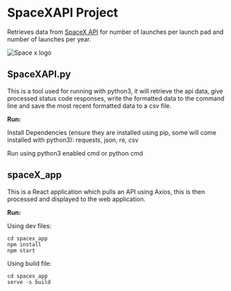 # SpaceXAPI Project
Retrieves data from [SpaceX API](https://github.com/r-spacex/SpaceX-API) for number of launches per launch pad and number of launches per year. 


![Space x logo](https://thumbs.dreamstime.com/b/illustration-deep-space-spacex-logo-over-vector-planet-195641418.jpg)
## SpaceXAPI.py
This is a tool used for running with python3, it will retrieve the api data, give processed status code responses, write the formatted data to the command line and save the most recent formatted data to a csv file.

**Run:**

Install Dependencies (ensure they are installed using pip, some will come installed with python3):
    requests, json, re, csv

Run using python3 enabled cmd or python cmd

## spaceX_app
This is a React application which pulls an API using Axios, this is then processed and displayed to the web application.

**Run:**

Using dev files: 
```
cd spacex_app
npm install
npm start 
```
Using build file:
```
cd spacex_app
serve -s build
```
